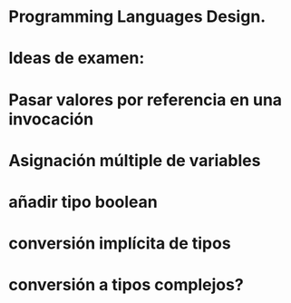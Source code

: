 # Programming Languages Design.
# Ideas de examen:
# Pasar valores por referencia en una invocación
# Asignación múltiple de variables
# añadir tipo boolean 
# conversión implícita de tipos
# conversión a tipos complejos?
